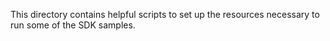 This directory contains helpful scripts to set up the resources necessary to run some of the SDK samples.